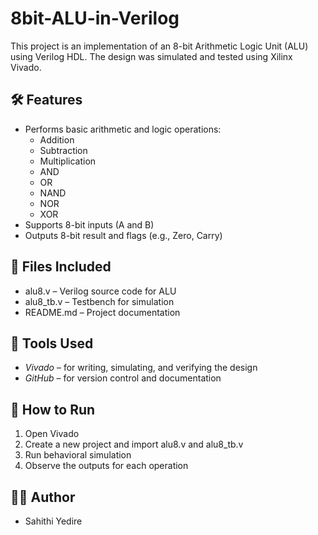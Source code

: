 # 8bit-ALU-in-Verilog
This project is an implementation of an 8-bit Arithmetic Logic Unit (ALU) using Verilog HDL. The design was simulated and tested using Xilinx Vivado.

## 🛠️ Features

- Performs basic arithmetic and logic operations:
  - Addition
  - Subtraction
  - Multiplication
  - AND
  - OR
  - NAND
  - NOR
  - XOR
- Supports 8-bit inputs (A and B)
- Outputs 8-bit result and flags (e.g., Zero, Carry)

## 📁 Files Included

- alu8.v – Verilog source code for ALU
- alu8_tb.v – Testbench for simulation
- README.md – Project documentation

## 🧪 Tools Used

- *Vivado* – for writing, simulating, and verifying the design
- *GitHub* – for version control and documentation


## 🚀 How to Run

1. Open Vivado
2. Create a new project and import alu8.v and alu8_tb.v
3. Run behavioral simulation
4. Observe the outputs for each operation

## 👩‍💻 Author

- Sahithi Yedire

